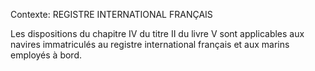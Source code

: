 Contexte: REGISTRE INTERNATIONAL FRANÇAIS

Les dispositions du chapitre IV du titre II du livre V sont applicables aux navires immatriculés au registre international français et aux marins employés à bord.